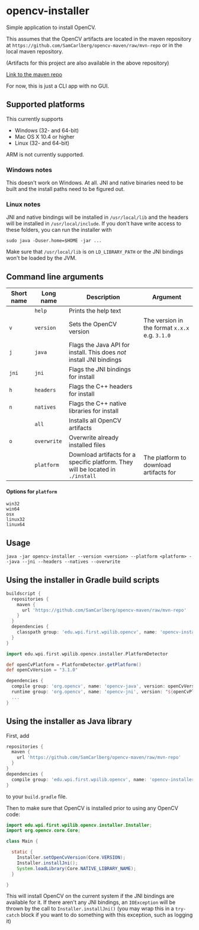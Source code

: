 # opencv-installer
Simple application to install OpenCV.

This assumes that the OpenCV artifacts are located in the maven repository at `https://github.com/SamCarlberg/opencv-maven/raw/mvn-repo` or in the local maven repository.

(Artifacts for this project are also available in the above repository)

[Link to the maven repo](https://github.com/SamCarlberg/opencv-maven/tree/mvn-repo)

For now, this is just a CLI app with no GUI.

## Supported platforms
This currently supports  

- Windows (32- and 64-bit)  
- Mac OS X 10.4 or higher  
- Linux (32- and 64-bit)  

ARM is not currently supported.

### Windows notes

This doesn't work on Windows. At all. JNI and native binaries need to be built and the install paths need to be figured out.

### Linux notes

JNI and native bindings will be installed in `/usr/local/lib` and the headers will be installed in `/usr/local/include`. If you don't have write access to these folders, you can run the installer with 

`sudo java -Duser.home=$HOME -jar ...`

Make sure that `/usr/local/lib` is on `LD_LIBRARY_PATH` or the JNI bindings won't be loaded by the JVM. 


## Command line arguments

Short name | Long name | Description | Argument
---|---|---|---
| | `help` | Prints the help text | 
`v` | `version` | Sets the OpenCV version | The version in the format `x.x.x` e.g. `3.1.0`
`j` | `java` | Flags the Java API for install. This does _not_ install JNI bindings
`jni` | `jni` | Flags the JNI bindings for install
`h` | `headers` | Flags the C++ headers for install
`n` | `natives` | Flags the C++ native libraries for install
| | `all` | Installs all OpenCV artifacts
| `o` | `overwrite` | Overwrite already installed files
| | `platform` | Download artifacts for a specific platform. They will be located in `./install` | The platform to download artifacts for

#### Options for `platform`
```
win32
win64
osx
linux32
linux64
```

## Usage
```
java -jar opencv-installer --version <version> --platform <platform> --java --jni --headers --natives --overwrite
```

## Using the installer in Gradle build scripts

```groovy
buildscript {
  repositories {
    maven {
      url 'https://github.com/SamCarlberg/opencv-maven/raw/mvn-repo'
    }
  }
  dependencies {
    classpath group: 'edu.wpi.first.wpilib.opencv', name: 'opencv-installer', version: '+'
  }
}

import edu.wpi.first.wpilib.opencv.installer.PlatformDetector

def openCvPlatform = PlatformDetector.getPlatform()
def openCvVersion = "3.1.0"

dependencies {
  compile group: 'org.opencv', name: 'opencv-java', version: openCvVersion
  runtime group: 'org.opencv', name: 'opencv-jni', version: "${openCvPlatform}-${openCvVersion}"
  ...
}
```

## Using the installer as Java library

First, add

```groovy
repositories {
  maven {
    url 'https://github.com/SamCarlberg/opencv-maven/raw/mvn-repo'
  }
}
dependencies {
  compile group: 'edu.wpi.first.wpilib.opencv', name: 'opencv-installer', version: '+'
}
```

to your `build.gradle` file.

Then to make sure that OpenCV is installed prior to using any OpenCV code:

```java
import edu.wpi.first.wpilib.opencv.installer.Installer;
import org.opencv.core.Core;

class Main {

  static {
    Installer.setOpenCvVersion(Core.VERSION);
    Installer.installJni();
    System.loadLibrary(Core.NATIVE_LIBRARY_NAME);
  }

}
```

This will install OpenCV on the current system if the JNI bindings are available for it. If there aren't any JNI bindings, an `IOException` will be thrown by the call to `Installer.installJni()` (you may wrap this in a `try-catch` block if you want to do something with this exception, such as logging it)
